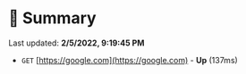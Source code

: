 # 📖 Summary
Last updated: **2/5/2022, 9:19:45 PM**

- `GET` [https://google.com](https://google.com) - **Up** (137ms)
